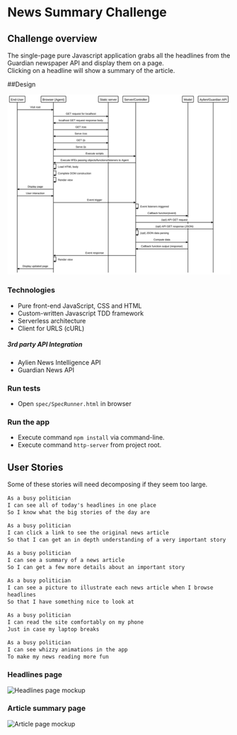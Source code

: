 # News Summary Challenge

## Challenge overview

The single-page pure Javascript application grabs all the headlines from the Guardian newspaper API and display them on a page.  
Clicking on a headline will show a summary of the article.

##Design

![Sequence diagram](diagram.svg)

### Technologies

- Pure front-end JavaScript, CSS and HTML
- Custom-written Javascript TDD framework
- Serverless architecture 
- Client for URLS (cURL)

##### 3rd party API Integration

- Aylien News Intelligence API
- Guardian News API


### Run tests

- Open `spec/SpecRunner.html` in browser


### Run the app

- Execute command `npm install` via command-line.
- Execute command `http-server` from project root.

## User Stories

Some of these stories will need decomposing if they seem too large.

```
As a busy politician
I can see all of today's headlines in one place
So I know what the big stories of the day are
```

```
As a busy politician
I can click a link to see the original news article
So that I can get an in depth understanding of a very important story
```

```
As a busy politician
I can see a summary of a news article
So I can get a few more details about an important story
```

```
As a busy politician
I can see a picture to illustrate each news article when I browse headlines
So that I have something nice to look at
```

```
As a busy politician
I can read the site comfortably on my phone
Just in case my laptop breaks
```

```
As a busy politician
I can see whizzy animations in the app
To make my news reading more fun
```

### Headlines page

![Headlines page mockup](images/news-summary-project-headlines-page-mockup.png)

### Article summary page

![Article page mockup](images/news-summary-project-article-page-mockup.png)

